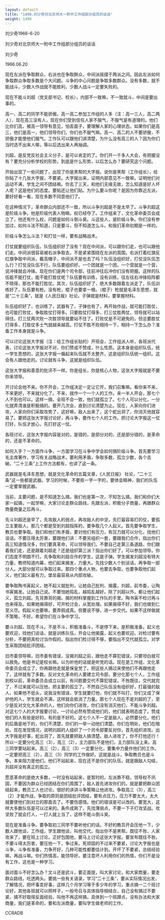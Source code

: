```yaml
---
layout: default
title: "1498.刘少奇对北京师大一附中工作组部分组员的谈话"
weight: 1498
---
```


刘少奇1966-6-20

刘少奇对北京师大一附中工作组部分组员的谈话

刘少奇

1966.06.20

现在左派在争取群众，右派也在争取群众，中间派摇摆于两派之间。因此左派如何争取群众争取多数是个大问题。斗争的中心问题是争取多数群众。没有多数，就不能战斗，少数人作战就不能胜利，少数人战斗一定要失败的。

现在不能斗刘超（党支部书记、校长），内部不一致嘛，不一致就斗，中间是要出事的。

高一、高二的同学不能骄傲。高一高二参加工作组的人多（注：高一三人，高二两人），现在高三没有人，现在你们受到信任人家不服气，不服气是有道理的。他们比你们高，被高一领导有意见，怕丢面子，要理解人家的心理状态。如果你们是高三，他们是高一，他们领导你们，你们也不服气嘛。高一、高二的人不要骄傲，不骄傲才能使他们服气。工作队可以跟他们讲清楚，为什么没有高三的人？因为你们当时选不出来人嘛，等以后选出来人再抽调。

刘超，是反党反社会主义分子，是可以肯定的了。你们开一千多人大会，有把握没有？要充分分析学校的形势。到底是什么形势，以后怎么办？要研究这个问题。

开始出现了一些问题了，出现了你是黑帮的大字报。说你是黑帮（工作组长），给你贴了十几张大字报，不要紧。大字报出来，证明内部意见不一致嘛，证明他们对运动不满，学生之间不团结嘛。你去了三天，和他们无缘无故，怎么知道是好人坏人呢？这是他们的态度。要贴还让他们贴。为什么要斗你呢？是因为你靠近左派，要好好看一看，现在多数不同意他们了。

在这种情况下，革命群众内部还不一致，所以斗争刘超是不是太早了。斗争刘超这是阶级斗争。他是阶级代表人物嘛。权已经夺了。工作组来了，文化革命委员会成立了，他还有什么权，问题是如何斗倒斗臭。斗这些人，是阶级斗争。你们没有参加过，如何斗法不知道，只是要斗，但不知道怎么斗。和我们革命初期是一样的。

阶级斗争怎么斗法？和打仗一样，要有战略战术。

打仗就要组织队伍，队伍组织好了没有？现在中间派，可以跟你们走，也可以跟他们走。中间派很容易被右派争取去，不是紧紧围绕在左派的周围。右派打着红旗反红旗争取中间派，戴高帽子，中间派不是也去了吗？队伍没组织好，打仗没队伍怎么行？打仗没队伍不行，队伍要组织好。一个团就是一个团，一个营就是一个营，说冲锋就会冲锋。现在你们是两个司令部，往前冲往后冲你们没有把握。这样的队伍能不能打仗，能不能打胜仗呢？队伍要有训练，没有训练，往左往右冲锋陷阵都不晓得，那也不能打胜仗。其次，队伍组织好了，绝大多数跟着左派走了，队伍训练好了，队伍要有枪。没有枪，棍子也要拿一根。（棍子）枪就是毛泽东思想，就是“二十三条”，就是《人民日报》社论。子弹就是材料，要掌握材料。

队伍组织好了，也训练了，武器有了，子弹也有了，再开始作战，就可能打胜仗，也可能打败仗，争取胜仗打得多。只要胜仗打得多，打三仗胜两仗，领导就可以站得住。打三仗两次败一次胜领导就要站不住了。打败仗是不可避免的，但总要胜仗打得多，打胜仗多士气就越来越高。打仗不胜不败相持一下，相持一下怎么办？准备工作本身就是斗争。

可以讨论这张大字报（注：给工作组长贴的）开班会，工作组派人听，各班派代表，讨论这张大字报对不对，你们赞成不赞成，什么性质。这本身是组织队伍，统一学生思想的，这张大字报一煽起来队伍就不太整齐，这是组织队伍统一组织。这会有人跟他走的。讨论就有斗争，这就是组织队伍。

这张大字报和善意的批评不一样。你是组长，你是核心人物，这张大字报就是不要你来领导。

开讨论会他不来。你不开会，工作组决定一定让它开，我们召集嘛。看你来不来，不来更好，不来就分化了。不来，就作一个一个人的工作。来一半人开会，那七个人不到也可以。这样一搞，全班不会一致，他们就孤立了。七个人可以分化，一分化就弄清谁是积极搞的。要开几次会，直到讨论清楚为止。现在，人家向你们进攻，人家向你们采取攻势了，这好嘛，敌人出来了，这个蛇出洞了，你消灭他就容易了。要把这张大字报讨论好，再斗争，要作七个人的工作。把讨论大字报这一仗打好，队伍才放心，先打好这一仗。

各班讨论，这张大字报内容是对的，是错的，是部分对的，还是部分错的，是革命的，还是不革命的。

如何入手？一方面作斗争，一方面学习在斗争中学会如何搞阶级斗争。首先要学习毛主席著作，学习有关战略战术，要利用矛盾，争取多数，孤立少数，各个击破。“二十三条”上工作方法都有，也讲了这一条。

武器就是毛泽东思想，就是文化革命的五篇文章，《人民日报》 社论，“二十三条”这一些都是武器。学习的时候，不要抠一字一字的，要体会精神，我们的队伍一定要掌握武器。

当前，主要问题，是不知道怎么搞，我们也是第一次，不知怎么搞，我们和你们大家一起搞，一起学嘛，大家讨论走群众路线，先跟左派，积极分子商量，再跟群众商量商量之后再斗。

先斗刘超还是早了，先攻敌人的弱点，再攻敌人的中坚，先打最容易打的仗，要孤立主要敌人，那几个都是受到刘超指挥的，要争取几个人起义。首先要争取学生，教员也要争取。我们和他们有矛盾，要对他们有压力，有压力就可以分化，找他们谈话。不要压得太厉害，要跟他们讲：不要另组织一套，要跟我们合作，指出你们高三知道情况多，你们要真革命，可以领导我们，不要自己走第三条道路，你们跟着我们走，还是跟着刘超走？还是组织第三派？指出你们好了，可以参加领导。你们态度不明朗不行。先争取和刘超合作的学生，这是子弹。学生揭发刘超没有特大力量，教师知道内幕，他们起来揭发，力量大。先找少数人个别谈话，再争取一部分人。大部分就可以争取过来。那四个重点人物，也要去争取，也要争取他们起义，他们起义最有力，堡垒最容易从内部攻破。

要争取陶书寅起义，她不起义就批判，让她自己批判、揭露，刘超，前市委，让陶书寅揭发。让她自己说。不要怕她捣乱，越捣乱越好。除了刘超以外，都让他们起义，孤立刘超。先背靠背的揭。揭的材料掌握到工作队的手里。陶书寅不检讨再斗也来得及。如果她揭得好，可开检讨会，从宽处理。如果揭得不好，我们也做到仁至义尽。假起义也要嘛，要弄假成真。但要说不够，进一步交代。如果不这样做就不策略，不好。希望你们在斗争中学习。

要斗刘超，现在不斗。不是不斗，积极准备斗，不是停下来，是积极准备。起义也要欢迎，找他们谈话，就是训练队伍，开会让他揭露，起义也要欢迎。对检讨要有分析，不要把真检讨当作假的。指出你们检讨得不够，要指出不交代就孤立。对学生采取团结批评团结。

旧市委领导嘛，旧市委有错误，没揭刘超之前，跟他走不算犯错误，只要坦白就可以赦免。他是书记是校长嘛。以为听他的话就是听党的话。现在是工作组，文化革命委员会成立了，你再跟他走就是保皇党了。把这些人搞过来使他们不再跟他走了，这样就有了多数。反对文化革命的人要建立司令部，要分化那七个人，工作组到校以前，革命委员会成立以前，有问题要交代不算犯错误，不咎既往，交代就完了，不过来就可以压他，把主要的孤立了。不然自己队伍没有组织好，打最强的敌人，如果他不低头，说我没有错误，学生就要打他，你们就不叫打，你们又成了保护他的人，学生就会不满，这样就会抵消了力量。那七个人现在不是刘超的了，至少是反对文化大革命的人，他们向你们进攻，你们没有消灭他们，不能斗争刘超。对这七个人的大字报要讨论，一讨论必然有赞成他们的，他们就表明态度了。赞成他们的人有些是好的，有的是不好的。这七个人不一定是敌人，必然要分化，他们的后盾是地下的，你们不清楚，你们的一举一动他们清楚。你们在明处，他们在暗处。现在发现情况，说明刘超的人组织了一个司令部要反对你，首先组织进攻。出大字报是好事，蛇出洞了，首先就要把敌人搞清楚。敌人进攻了，你不打他还行！所以一定要分化高三（3），高三（2），主力部队不是他们，主力部队没上来。高三同学要站起来。高三（2），高三（3）一定要分化，要集中力量作他们的工作。一定要把高三（2），高三（3）同学的工作做好。这就是战斗，争取教员也是斗争。本来阻力是他们，他们不站起来，现在还不是你们的队伍，就是跟敌人勾结，刘超并没有真正的孤立。

愿意革命的是绝大多数，一时没有站起来，是暂时的，左派靠不稳，领导权不巩固，不要因为群众已经团结在你们周围了，敌人首先进攻你们的。就是要把群众团结起来，教员工人也讨论，很好的讲讲斗争策略让他进攻。争取高三（3），高三（2）才能作战，争取的原则是团结批评团结，要有点压力，压力不要太大，太大就要使他们到对立的那面去了。不要伤感情。他们的错误是可以改的。要宽大，这样大多数队伍是可以过来的。条件成熟了，先找薄弱点，不要一下子打攻坚战。攻坚败了就会打人，一打人就上当了，这样不能斗倒斗臭。

现在是准备斗争。要争取初三同学不要听他们的话。不好的教员开会压他一下，少数人跟他谈，工作组，学生跟他谈，叫他交代，指出你不是黑帮。既往不咎。人家攻来了，要在班上讨论，正好包围他，要马上讨论这张大字报。要宣布既往不咎。不要斗得太厉害，要压他一下，争过来。死顽固的不过来不要紧，讨论大字报也是斗争，斗争有准备，力争开好，几种可能性都要估计到。开坏了不要紧，总结经验嘛，再战斗嘛。你们热情高，能领导好。要注意坏人利用你们的热情，你们不是没有工作，这也是一种学习。

面对面斗不好怎么办？文斗还是武斗，要正面提，叫大家讨论，和大家商量，要走群众路线，吃透两头。要挑一些有关语录，学习“二十三条”，要从实际情况出发，了解情况，把坏事变好事，这样几个月学习等于多少年的学习，重点搞一二个班讨论好，其他各班就可以照样子，一般号召与具体指导相结合，自己没有搞过不要紧，搞不好取得反面经验，叫他不再这样搞，具体到一个班蹲点，没有办法和大家商量，我们是革命的，要和左派商量，要叫学生做老师的工作。

CCRADB

